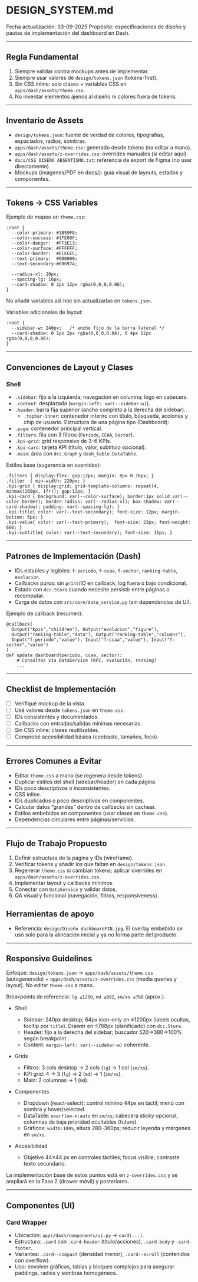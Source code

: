 # DESIGN_SYSTEM.md

Fecha actualización: 03-09-2025
Propósito: especificaciones de diseño y pautas de implementación del dashboard en Dash.

---

## Regla Fundamental
1) Siempre validar contra mockups antes de implementar.
2) Siempre usar valores de `design/tokens.json` (tokens-first).
3) Sin CSS inline: solo clases + variables CSS en `apps/dash/assets/theme.css`.
4) No inventar elementos ajenos al diseño ni colores fuera de tokens.

---

## Inventario de Assets
- `design/tokens.json`: fuente de verdad de colores, tipografías, espaciados, radios, sombras.
- `apps/dash/assets/theme.css`: generado desde tokens (no editar a mano).
- `apps/dash/assets/z-overrides.css`: overrides manuales (sí editar aquí).
- `docs/CSS DISEÑO ABSENTISMO.txt`: referencia de export de Figma (no usar directamente).
- Mockups (imágenes/PDF en docs/): guía visual de layouts, estados y componentes.

---

## Tokens → CSS Variables
Ejemplo de mapeo en `theme.css`:
```
:root {
  --color-primary: #1B59F8;
  --color-success: #1FE08F;
  --color-danger:  #FF3E13;
  --color-surface: #FFFFFF;
  --color-border:  #ECECEC;
  --text-primary:  #000000;
  --text-secondary:#696974;

  --radius-xl: 20px;
  --spacing-lg: 16px;
  --card-shadow: 0 2px 12px rgba(0,0,0,0.06);
}
```

No añadir variables ad-hoc sin actualizarlas en `tokens.json`.

Variables adicionales de layout:
```
:root {
  --sidebar-w: 240px;   /* ancho fijo de la barra lateral */
  --card-shadow: 0 1px 2px rgba(0,0,0,0.04), 0 4px 12px rgba(0,0,0,0.06);
}
```

---

## Convenciones de Layout y Clases
### Shell
- `.sidebar`: fijo a la izquierda; navegación en columna; logo en cabecera.
- `.content`: desplazada (`margin-left: var(--sidebar-w)`).
- `.header`: barra fija superior (ancho completo a la derecha del sidebar).
  - `.topbar-inner`: contenedor interno con título, búsqueda, acciones y chip de usuario.
Estructura de una página tipo (Dashboard):
- `.page`: contenedor principal vertical.
- `.filters`: fila con 3 filtros (`Periodo`, `CCAA`, `Sector`).
- `.kpi-grid`: grid responsivo de 3–6 KPIs.
- `.kpi-card`: tarjeta KPI (título, valor, subtítulo opcional).
- `.main`: área con `dcc.Graph` y `dash_table.DataTable`.

Estilos base (sugerencia en overrides):
```
.filters { display:flex; gap:12px; margin: 8px 0 16px; }
.filter  { min-width: 220px; }
.kpi-grid { display:grid; grid-template-columns: repeat(4, minmax(160px, 1fr)); gap:12px; }
.kpi-card { background: var(--color-surface); border:1px solid var(--color-border); border-radius: var(--radius-xl); box-shadow: var(--card-shadow); padding: var(--spacing-lg); }
.kpi-title{ color: var(--text-secondary); font-size: 12px; margin-bottom: 6px; }
.kpi-value{ color: var(--text-primary);  font-size: 22px; font-weight: 600; }
.kpi-subtitle{ color: var(--text-secondary); font-size: 11px; }
```

---

## Patrones de Implementación (Dash)
- IDs estables y legibles: `f-periodo`, `f-ccaa`, `f-sector`, `ranking-table`, `evolucion`.
- Callbacks puros: sin `print`/IO en callback; log fuera o bajo condicional.
- Estado con `dcc.Store` cuando necesite persistir entre páginas o recomputar.
- Carga de datos con `src/core/data_service.py` (sin dependencias de UI).

Ejemplo de callback (resumen):
```
@callback(
  Output("kpis","children"), Output("evolucion","figure"),
  Output("ranking-table","data"), Output("ranking-table","columns"),
  Input("f-periodo","value"), Input("f-ccaa","value"), Input("f-sector","value")
)
def update_dashboard(periodo, ccaa, sector):
    # Consultas vía DataService (KPI, evolución, ranking)
    ...
```

---

## Checklist de Implementación
- [ ] Verifiqué mockup de la vista.
- [ ] Usé valores desde `tokens.json` en `theme.css`.
- [ ] IDs consistentes y documentados.
- [ ] Callbacks con entradas/salidas mínimas necesarias.
- [ ] Sin CSS inline; clases reutilizables.
- [ ] Comprobé accesibilidad básica (contraste, tamaños, foco).

---

## Errores Comunes a Evitar
- Editar `theme.css` a mano (se regenera desde tokens).
- Duplicar estilos del shell (sidebar/header) en cada página.
- IDs poco descriptivos o inconsistentes.
- CSS inline.
- IDs duplicados o poco descriptivos en componentes.
- Calcular datos “grandes” dentro de callbacks sin cachear.
- Estilos embebidos en componentes (usar clases en `theme.css`).
- Dependencias circulares entre páginas/servicios.

---

## Flujo de Trabajo Propuesto
1) Definir estructura de la página y IDs (wireframe).
2) Verificar tokens y añadir los que faltan en `design/tokens.json`.
3) Regenerar `theme.css` si cambian tokens; aplicar overrides en `apps/dash/assets/z-overrides.css`.
4) Implementar layout y callbacks mínimos.
5) Conectar con `DataService` y validar datos.
6) QA visual y funcional (navegación, filtros, responsiveness).

## Herramientas de apoyo
- Referencia: `design/Diseño dashboardFIN.jpg`. El overlay embebido se usó solo para la alineación inicial y ya no forma parte del producto.

---

## Responsive Guidelines

Enfoque: `design/tokens.json` → `apps/dash/assets/theme.css` (autogenerado) + `apps/dash/assets/z-overrides.css` (media queries y layout). No editar `theme.css` a mano.

Breakpoints de referencia: `lg ≤1200`, `md ≤992`, `sm/xs ≤768` (aprox.).

- Shell
  - Sidebar: 240px desktop; 64px icon-only en ≤1200px (labels ocultas, tooltip por `title`). Drawer en ≤768px (planificado) con `dcc.Store`.
  - Header: fijo a la derecha del sidebar; buscador 520→380→100% según breakpoint.
  - Content: `margin-left: var(--sidebar-w)` coherente.

- Grids
  - Filtros: 3 cols desktop → 2 cols (`lg`) → 1 col (`sm/xs`).
  - KPI grid: 4 → 3 (`lg`) → 2 (`md`) → 1 (`sm/xs`).
  - Main: 2 columnas → 1 (`md`).

- Componentes
  - Dropdown (react-select): control mínimo 44px en táctil; menú con sombra y hover/selected.
  - DataTable: `overflow-x:auto` en `sm/xs`; cabecera sticky opcional; columnas de baja prioridad ocultables (futuro).
  - Gráficos: `width:100%`, altura 280–360px; reducir leyenda y márgenes en `sm/xs`.

- Accesibilidad
  - Objetivo 44×44 px en controles táctiles; focus visible; contraste texto secundario.

La implementación base de estos puntos está en `z-overrides.css` y se ampliará en la Fase 2 (drawer móvil) y posteriores.

---

## Componentes (UI)

### Card Wrapper
- Ubicación: `apps/dash/components/ui.py` → `card(...)`.
- Estructura: `.card` con `.card-header` (título/acciones), `.card-body` y `.card-footer`.
- Variantes: `.card--compact` (densidad menor), `.card--scroll` (contenidos con overflow).
- Uso: envolver gráficas, tablas y bloques complejos para asegurar paddings, radios y sombras homogéneos.
